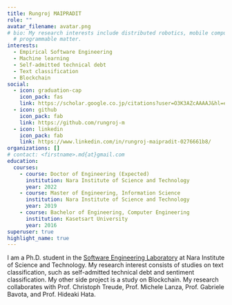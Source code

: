 ```yaml
---
title: Rungroj MAIPRADIT
role: ""
avatar_filename: avatar.png
# bio: My research interests include distributed robotics, mobile computing and
  # programmable matter.
interests:
  - Empirical Software Engineering
  - Machine learning
  - Self-admitted technical debt
  - Text classification
  - Blockchain
social:
  - icon: graduation-cap
    icon_pack: fas
    link: https://scholar.google.co.jp/citations?user=O3K3AZcAAAAJ&hl=en
  - icon: github
    icon_pack: fab
    link: https://github.com/rungroj-m
  - icon: linkedin
    icon_pack: fab
    link: https://www.linkedin.com/in/rungroj-maipradit-0276661b8/
organizations: []
# contact: <firstname>.md{at}gmail.com
education:
  courses:
    - course: Doctor of Engineering (Expected)
      institution: Nara Institute of Science and Technology
      year: 2022
    - course: Master of Engineering, Information Science
      institution: Nara Institute of Science and Technology
      year: 2019
    - course: Bachelor of Engineering, Computer Engineering
      institution: Kasetsart University
      year: 2016
superuser: true
highlight_name: true
---
```

I am a Ph.D. student in the [Software Engineering Laboratory](https://naist-se.github.io/) at Nara Institute of Science and Technology. My research interest consists of studies on text classification, such as self-admitted technical debt and sentiment classification. My other side project is a study on Blockchain. My research collaborates with Prof. Christoph Treude, Prof. Michele Lanza, Prof. Gabriele Bavota, and Prof. Hideaki Hata.
